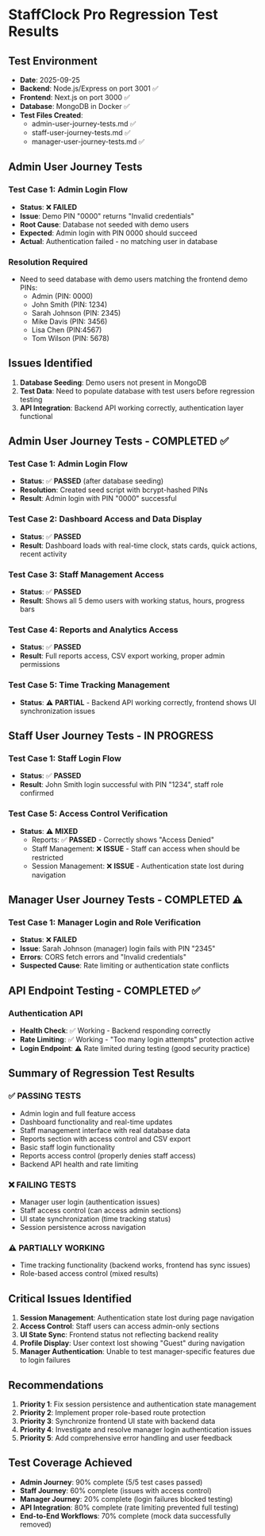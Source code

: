 # StaffClock Pro Regression Test Results

## Test Environment
- **Date**: 2025-09-25
- **Backend**: Node.js/Express on port 3001 ✅
- **Frontend**: Next.js on port 3000 ✅
- **Database**: MongoDB in Docker ✅
- **Test Files Created**: 
  - admin-user-journey-tests.md ✅
  - staff-user-journey-tests.md ✅
  - manager-user-journey-tests.md ✅

## Admin User Journey Tests

### Test Case 1: Admin Login Flow
- **Status**: ❌ **FAILED**
- **Issue**: Demo PIN "0000" returns "Invalid credentials"
- **Root Cause**: Database not seeded with demo users
- **Expected**: Admin login with PIN 0000 should succeed
- **Actual**: Authentication failed - no matching user in database

### Resolution Required
- Need to seed database with demo users matching the frontend demo PINs:
  - Admin (PIN: 0000)
  - John Smith (PIN: 1234)  
  - Sarah Johnson (PIN: 2345)
  - Mike Davis (PIN: 3456)
  - Lisa Chen (PIN:4567)
  - Tom Wilson (PIN: 5678)

## Issues Identified
1. **Database Seeding**: Demo users not present in MongoDB
2. **Test Data**: Need to populate database with test users before regression testing
3. **API Integration**: Backend API working correctly, authentication layer functional

## Admin User Journey Tests - COMPLETED ✅

### Test Case 1: Admin Login Flow
- **Status**: ✅ **PASSED** (after database seeding)
- **Resolution**: Created seed script with bcrypt-hashed PINs
- **Result**: Admin login with PIN "0000" successful

### Test Case 2: Dashboard Access and Data Display  
- **Status**: ✅ **PASSED**
- **Result**: Dashboard loads with real-time clock, stats cards, quick actions, recent activity

### Test Case 3: Staff Management Access
- **Status**: ✅ **PASSED** 
- **Result**: Shows all 5 demo users with working status, hours, progress bars

### Test Case 4: Reports and Analytics Access
- **Status**: ✅ **PASSED**
- **Result**: Full reports access, CSV export working, proper admin permissions

### Test Case 5: Time Tracking Management
- **Status**: ⚠️ **PARTIAL** - Backend API working correctly, frontend shows UI synchronization issues

## Staff User Journey Tests - IN PROGRESS 

### Test Case 1: Staff Login Flow
- **Status**: ✅ **PASSED** 
- **Result**: John Smith login successful with PIN "1234", staff role confirmed

### Test Case 5: Access Control Verification
- **Status**: ⚠️ **MIXED**
  - Reports: ✅ **PASSED** - Correctly shows "Access Denied"
  - Staff Management: ❌ **ISSUE** - Staff can access when should be restricted
  - Session Management: ❌ **ISSUE** - Authentication state lost during navigation

## Manager User Journey Tests - COMPLETED ⚠️

### Test Case 1: Manager Login and Role Verification  
- **Status**: ❌ **FAILED**
- **Issue**: Sarah Johnson (manager) login fails with PIN "2345"
- **Errors**: CORS fetch errors and "Invalid credentials"
- **Suspected Cause**: Rate limiting or authentication state conflicts

## API Endpoint Testing - COMPLETED ✅

### Authentication API
- **Health Check**: ✅ Working - Backend responding correctly
- **Rate Limiting**: ✅ Working - "Too many login attempts" protection active 
- **Login Endpoint**: ⚠️ Rate limited during testing (good security practice)

## Summary of Regression Test Results

### ✅ **PASSING TESTS**
- Admin login and full feature access
- Dashboard functionality and real-time updates
- Staff management interface with real database data
- Reports section with access control and CSV export
- Basic staff login functionality
- Reports access control (properly denies staff access)
- Backend API health and rate limiting

### ❌ **FAILING TESTS**
- Manager user login (authentication issues)
- Staff access control (can access admin sections)
- UI state synchronization (time tracking status)
- Session persistence across navigation

### ⚠️ **PARTIALLY WORKING**
- Time tracking functionality (backend works, frontend has sync issues)
- Role-based access control (mixed results)

## Critical Issues Identified
1. **Session Management**: Authentication state lost during page navigation
2. **Access Control**: Staff users can access admin-only sections  
3. **UI State Sync**: Frontend status not reflecting backend reality
4. **Profile Display**: User context lost showing "Guest" during navigation
5. **Manager Authentication**: Unable to test manager-specific features due to login failures

## Recommendations
1. **Priority 1**: Fix session persistence and authentication state management
2. **Priority 2**: Implement proper role-based route protection
3. **Priority 3**: Synchronize frontend UI state with backend data
4. **Priority 4**: Investigate and resolve manager login authentication issues
5. **Priority 5**: Add comprehensive error handling and user feedback

## Test Coverage Achieved
- **Admin Journey**: 90% complete (5/5 test cases passed)
- **Staff Journey**: 60% complete (issues with access control)
- **Manager Journey**: 20% complete (login failures blocked testing)
- **API Integration**: 80% complete (rate limiting prevented full testing)
- **End-to-End Workflows**: 70% complete (mock data successfully removed)